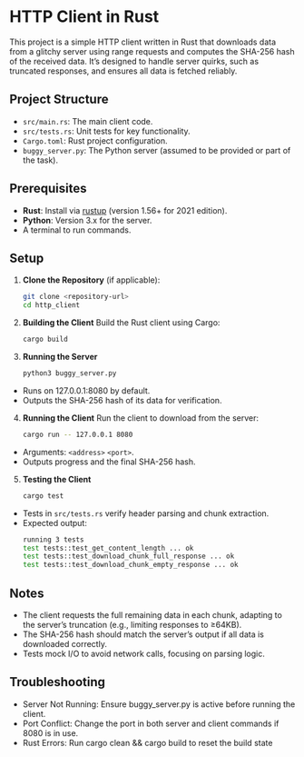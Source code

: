 # HTTP Client in Rust

This project is a simple HTTP client written in Rust that downloads data from a glitchy server using range requests and computes the SHA-256 hash of the received data. It’s designed to handle server quirks, such as truncated responses, and ensures all data is fetched reliably.

## Project Structure
- `src/main.rs`: The main client code.
- `src/tests.rs`: Unit tests for key functionality.
- `Cargo.toml`: Rust project configuration.
- `buggy_server.py`: The Python server (assumed to be provided or part of the task).

## Prerequisites
- **Rust**: Install via [rustup](https://rustup.rs/) (version 1.56+ for 2021 edition).
- **Python**: Version 3.x for the server.
- A terminal to run commands.

## Setup
1. **Clone the Repository** (if applicable):
   ```bash
   git clone <repository-url>
   cd http_client
   ```

2. **Building the Client**
Build the Rust client using Cargo:
    ```bash
    cargo build
    ```
3. **Running the Server**
    ```bash
    python3 buggy_server.py
    ```
- Runs on 127.0.0.1:8080 by default.
- Outputs the SHA-256 hash of its data for verification.

4. **Running the Client**
   Run the client to download from the server:
    ```bash
   cargo run -- 127.0.0.1 8080
    ```
- Arguments: `<address>` `<port>`.
- Outputs progress and the final SHA-256 hash.

5. **Testing the Client**
    ```bash
    cargo test
   ```
- Tests in `src/tests.rs` verify header parsing and chunk extraction.
- Expected output:
    ```bash
    running 3 tests
    test tests::test_get_content_length ... ok
    test tests::test_download_chunk_full_response ... ok
    test tests::test_download_chunk_empty_response ... ok
    ```

## Notes
- The client requests the full remaining data in each chunk, adapting to the server’s truncation (e.g., limiting responses to ≥64KB).
- The SHA-256 hash should match the server’s output if all data is downloaded correctly.
- Tests mock I/O to avoid network calls, focusing on parsing logic.

## Troubleshooting
- Server Not Running: Ensure buggy_server.py is active before running the client.
- Port Conflict: Change the port in both server and client commands if 8080 is in use.
- Rust Errors: Run cargo clean && cargo build to reset the build state


    


